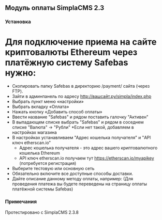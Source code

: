 ## Модуль оплаты SimplaCMS 2.3

### Установка

# Для подключение приема на сайте криптовалюты Ethereum через платёжную систему Safebas нужно:

* Скопировать папку Safebas в директорию /payment/ сайта (через FTP).
* Зайти в админпанель по адресу http://вашсайт.ру/simpla/index.php
* Выбрать пункт меню «настройки»
* Выбрать вкладку «Оплата»
* Нажать кнопку «Добавить способ оплаты»
* Ввести название "Safebas" и рядом поставить галочку "Активен"
* В выпадающем списке выбрать "Safebas" и рядом в соседнем списке "Валюта" -> "Рубли"
	*Если нет такой, добавляем в настройках магазина
* В настройках устанавливаем "Адрес кошелька получателя" и "API ключ etherscan.io"
	* Адрес кошелька получателя - это адрес вашего криптовалютного кошелька Ethereum
	* API ключ etherscan.io получаем тут https://etherscan.io/myapikey (потребуется регистрация)
* Выберите тестовую или основную сеть
* Обязательно включите все доступные способы доставки.
* Дайте описание данному методу оплаты, например: (Для проведения платежа вы будете переведены на страницу оплаты платёжной системы Safebas)


### Примечания
Протестировано с SimplaCMS 2.3.8 
